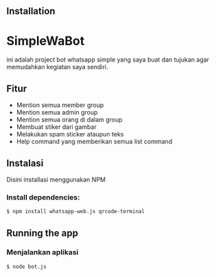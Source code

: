 ## Installation
# SimpleWaBot

ini adalah project bot whatsapp simple yang saya buat dan tujukan agar memudahkan kegiatan saya sendiri.

## Fitur

- Mention semua member group
- Mention semua admin group
- Mention semua orang di dalam group
- Membuat stiker dari gambar
- Melakukan spam sticker ataupun teks
- Help command yang memberikan semua list command

## Instalasi

Disini installasi menggunakan NPM
### Install dependencies:

```bash
$ npm install whatsapp-web.js qrcode-terminal
```

## Running the app
### Menjalankan aplikasi

```bash
$ node bot.js
```
